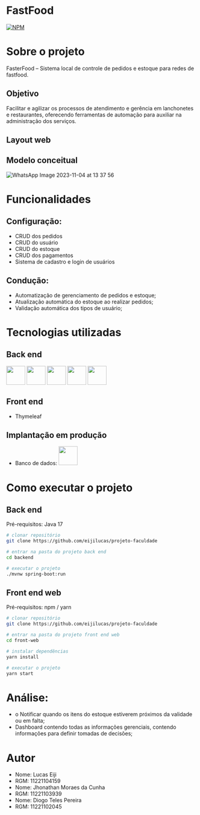 # FastFood
[![NPM](https://img.shields.io/npm/l/react)](https://https://github.com/Diogo-Peres-Pereira/FasterFood/blob/main/LICENSE) 

# Sobre o projeto
FasterFood – Sistema local de controle de pedidos e estoque para redes de fastfood.

## Objetivo
Facilitar e agilizar os processos de atendimento e gerência em lanchonetes e
restaurantes, oferecendo ferramentas de automação para auxiliar na
administração dos serviços.

## Layout web

## Modelo conceitual
![WhatsApp Image 2023-11-04 at 13 37 56](https://github.com/Diogo-Peres-Pereira/FasterFood/assets/111434541/7269f0d8-1d52-4e73-8401-210e6bc7bc4e)

# Funcionalidades 
## Configuração:
- CRUD dos pedidos
- CRUD do usuário
- CRUD do estoque
- CRUD dos pagamentos
- Sistema de cadastro e login de usuários

## Condução:
- Automatização de gerenciamento de pedidos e estoque;
- Atualização automática do estoque ao realizar pedidos;
- Validação automática dos tipos de usuário;

# Tecnologias utilizadas
## Back end
<div>
  <img aling="center" height="50em" src="https://cdn.jsdelivr.net/gh/devicons/devicon/icons/java/java-original.svg" />
  <img aling="center" height="50em" src="https://cdn.jsdelivr.net/gh/devicons/devicon/icons/spring/spring-original.svg" />
  <img aling="center" height="50em" src="https://upload.wikimedia.org/wikipedia/commons/5/52/Apache_Maven_logo.svg" />
  <img aling="center" height="50em" src="https://www.alura.com.br/artigos/assets/jpa-hibernate-ou-eclipselink/JPAHibernate.jpg" />
  <img aling="center" height="50em" src="https://media.licdn.com/dms/image/C4E12AQG9PzLTPHvRVA/article-cover_image-shrink_600_2000/0/1615137890447?e=2147483647&v=beta&t=VWwwXtX-MnatXpTgypGqluwX50FTUyRTOaC7P12noBg" />
</div>

## Front end
- Thymeleaf

## Implantação em produção
- Banco de dados: 
  <img aling="center" height="50em" src="https://cdn.jsdelivr.net/gh/devicons/devicon/icons/postgresql/postgresql-original.svg" />

# Como executar o projeto

## Back end
Pré-requisitos: Java 17

```bash
# clonar repositório
git clone https://github.com/eijilucas/projeto-faculdade

# entrar na pasta do projeto back end
cd backend

# executar o projeto
./mvnw spring-boot:run
```

## Front end web
Pré-requisitos: npm / yarn

```bash
# clonar repositório
git clone https://github.com/eijilucas/projeto-faculdade

# entrar na pasta do projeto front end web
cd front-web

# instalar dependências
yarn install

# executar o projeto
yarn start
```
# Análise:
- o Notificar quando os itens do estoque estiverem próximos da validade ou
  em falta;
- Dashboard contendo todas as informações gerenciais, contendo
  informações para definir tomadas de decisões;

 # Autor
- Nome: Lucas Eiji
- RGM: 11221104159
- Nome: Jhonathan Moraes da Cunha
- RGM: 11221103939
- Nome: Diogo Teles Pereira
- RGM: 11221102045

